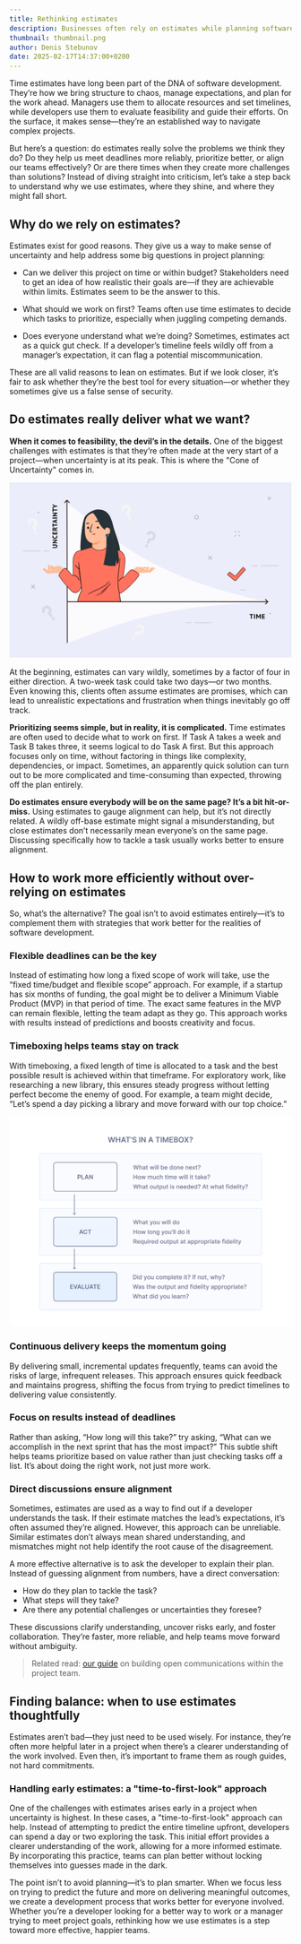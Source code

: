 ```yaml
---
title: Rethinking estimates
description: Businesses often rely on estimates while planning software development or projecting its costs. Read about better ways to achieve your development goals.
thumbnail: thumbnail.png
author: Denis Stebunov
date: 2025-02-17T14:37:00+0200
---
```


Time estimates have long been part of the DNA of software development.
They’re how we bring structure to chaos, manage expectations, and plan
for the work ahead. Managers use them to allocate resources and set timelines,
while developers use them to evaluate feasibility and guide their efforts.
On the surface, it makes sense—they’re an established way to navigate complex projects.

But here’s a question: do estimates really solve the problems we think
they do? Do they help us meet deadlines more reliably, prioritize better,
or align our teams effectively? Or are there times when they create more
challenges than solutions? Instead of diving straight into criticism,
let’s take a step back to understand why we use estimates, where they
shine, and where they might fall short.

## Why do we rely on estimates?

Estimates exist for good reasons. They give us a way to make sense of
uncertainty and help address some big questions in project planning:

- Can we deliver this project on time or within budget?
Stakeholders need to get an idea of how realistic their goals are—if
they are achievable within limits. Estimates seem to be the answer to this.

- What should we work on first?
Teams often use time estimates to decide which tasks to prioritize,
especially when juggling competing demands.

- Does everyone understand what we’re doing?
Sometimes, estimates act as a quick gut check. If a developer’s
timeline feels wildly off from a manager’s expectation, it can
flag a potential miscommunication.

These are all valid reasons to lean on estimates. But if we
look closer, it’s fair to ask whether they’re the best tool
for every situation—or whether they sometimes give us a false
sense of security.

## Do estimates really deliver what we want?

**When it comes to feasibility, the devil’s in the details.**
One of the biggest challenges with estimates is that they’re often
made at the very start of a project—when uncertainty is at its peak.
This is where the "Cone of Uncertainty" comes in.

![Cone of Uncertainty in web development](uncertainty.png)

At the beginning, estimates can vary wildly, sometimes by a factor of
four in either direction. A two-week task could take two days—or two
months. Even knowing this, clients often assume estimates are promises,
which can lead to unrealistic expectations and frustration when things
inevitably go off track.

**Prioritizing seems simple, but in reality, it is complicated.**
Time estimates are often used to decide what to work on first. If Task A
takes a week and Task B takes three, it seems logical to do Task A first.
But this approach focuses only on time, without factoring in things like
complexity, dependencies, or impact. Sometimes, an apparently quick solution
can turn out to be more complicated and time-consuming than expected, throwing
off the plan entirely.

**Do estimates ensure everybody will be on the same page? It’s a bit hit-or-miss.**
Using estimates to gauge alignment can help, but it’s not directly related.
A wildly off-base estimate might signal a misunderstanding, but close estimates
don’t necessarily mean everyone’s on the same page. Discussing specifically
how to tackle a task usually works better to ensure alignment.

## How to work more efficiently without over-relying on estimates

So, what’s the alternative? The goal isn’t to avoid estimates entirely—it’s
to complement them with strategies that work better for the realities of
software development.

### Flexible deadlines can be the key

Instead of estimating how long a fixed scope of work will take, use the
“fixed time/budget and flexible scope” approach. For example, if a startup
has six months of funding, the goal might be to deliver a Minimum Viable Product
(MVP) in that period of time. The exact same features in the MVP can remain flexible,
letting the team adapt as they go. This approach works with results instead of
predictions and boosts creativity and focus.

### Timeboxing helps teams stay on track

With timeboxing, a fixed length of time is allocated to a task and the best possible
result is achieved within that timeframe. For exploratory work, like researching
a new library, this ensures steady progress without letting perfect become the
enemy of good. For example, a team might decide, “Let’s spend a day picking
a library and move forward with our top choice.”

![Timeboxing for custom software development](timebox.png)

### Continuous delivery keeps the momentum going

By delivering small, incremental updates frequently, teams can avoid the risks
of large, infrequent releases. This approach ensures quick feedback and maintains
progress, shifting the focus from trying to predict timelines to delivering
value consistently.

### Focus on results instead of deadlines

Rather than asking, “How long will this take?” try asking, “What can we accomplish
in the next sprint that has the most impact?” This subtle shift helps teams
prioritize based on value rather than just checking tasks off a list. It’s about
doing the right work, not just more work.

### Direct discussions ensure alignment

Sometimes, estimates are used as a way to find out if a developer understands
the task. If their estimate matches the lead’s expectations, it’s often assumed
they’re aligned. However, this approach can be unreliable. Similar estimates
don’t always mean shared understanding, and mismatches might not help identify
the root cause of the disagreement.

A more effective alternative is to ask the developer to explain their plan.
Instead of guessing alignment from numbers, have a direct conversation:

- How do they plan to tackle the task?
- What steps will they take?
- Are there any potential challenges or uncertainties they foresee?

These discussions clarify understanding, uncover risks early, and foster
collaboration. They’re faster, more reliable, and help teams move forward
without ambiguity.

>Related read: [our guide](https://ivelum.com/blog/why-public-chats-are-better-than-direct-messages/) on building open communications within the project team.

## Finding balance: when to use estimates thoughtfully

Estimates aren’t bad—they just need to be used wisely. For instance, they’re
often more helpful later in a project when there’s a clearer understanding of
the work involved. Even then, it’s important to frame them as rough guides, not hard commitments.

### Handling early estimates: a "time-to-first-look" approach

One of the challenges with estimates arises early in a project when
uncertainty is highest. In these cases, a "time-to-first-look" approach can
help. Instead of attempting to predict the entire timeline upfront, developers
can spend a day or two exploring the task. This initial effort provides a
clearer understanding of the work, allowing for a more informed estimate.
By incorporating this practice, teams can plan better without locking themselves
into guesses made in the dark.

The point isn’t to avoid planning—it’s to plan smarter. When we focus less
on trying to predict the future and more on delivering meaningful outcomes,
we create a development process that works better for everyone involved.
Whether you’re a developer looking for a better way to work or a manager
trying to meet project goals, rethinking how we use estimates is a step
toward more effective, happier teams.
